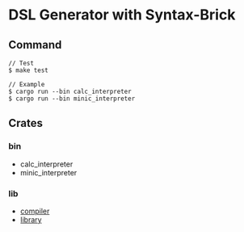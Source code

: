 # DSL Generator with Syntax-Brick

## Command

```
// Test
$ make test

// Example
$ cargo run --bin calc_interpreter
$ cargo run --bin minic_interpreter
```

## Crates

### bin

- calc_interpreter
- minic_interpreter

### lib

- [compiler](./compiler/README.md)
- [library](./library/README.md)
